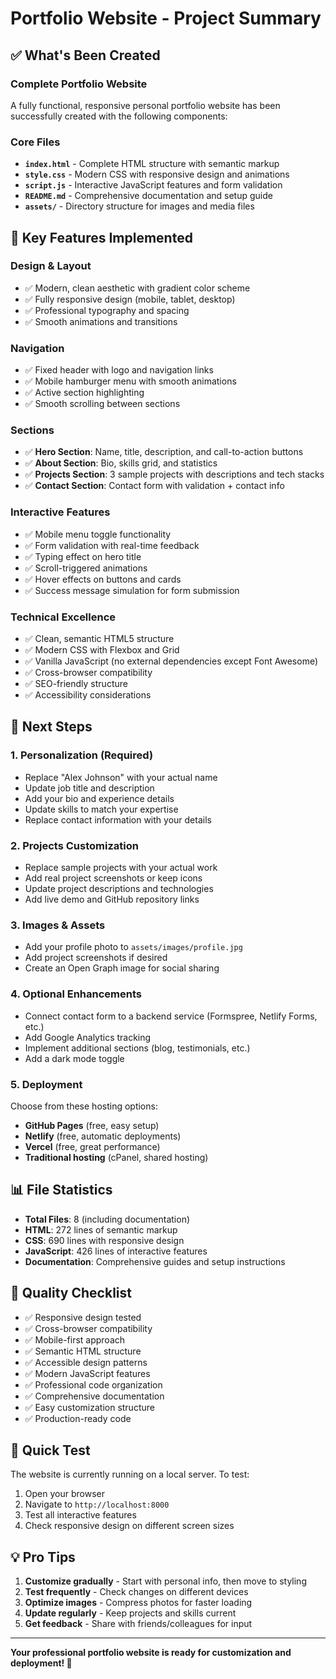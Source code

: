 # Portfolio Website - Project Summary

## ✅ What's Been Created

### **Complete Portfolio Website**
A fully functional, responsive personal portfolio website has been successfully created with the following components:

### **Core Files**
- **`index.html`** - Complete HTML structure with semantic markup
- **`style.css`** - Modern CSS with responsive design and animations
- **`script.js`** - Interactive JavaScript features and form validation
- **`README.md`** - Comprehensive documentation and setup guide
- **`assets/`** - Directory structure for images and media files

## 🌟 Key Features Implemented

### **Design & Layout**
- ✅ Modern, clean aesthetic with gradient color scheme
- ✅ Fully responsive design (mobile, tablet, desktop)
- ✅ Professional typography and spacing
- ✅ Smooth animations and transitions

### **Navigation**
- ✅ Fixed header with logo and navigation links
- ✅ Mobile hamburger menu with smooth animations
- ✅ Active section highlighting
- ✅ Smooth scrolling between sections

### **Sections**
- ✅ **Hero Section**: Name, title, description, and call-to-action buttons
- ✅ **About Section**: Bio, skills grid, and statistics
- ✅ **Projects Section**: 3 sample projects with descriptions and tech stacks
- ✅ **Contact Section**: Contact form with validation + contact info

### **Interactive Features**
- ✅ Mobile menu toggle functionality
- ✅ Form validation with real-time feedback
- ✅ Typing effect on hero title
- ✅ Scroll-triggered animations
- ✅ Hover effects on buttons and cards
- ✅ Success message simulation for form submission

### **Technical Excellence**
- ✅ Clean, semantic HTML5 structure
- ✅ Modern CSS with Flexbox and Grid
- ✅ Vanilla JavaScript (no external dependencies except Font Awesome)
- ✅ Cross-browser compatibility
- ✅ SEO-friendly structure
- ✅ Accessibility considerations

## 🚀 Next Steps

### **1. Personalization (Required)**
- Replace "Alex Johnson" with your actual name
- Update job title and description
- Add your bio and experience details
- Update skills to match your expertise
- Replace contact information with your details

### **2. Projects Customization**
- Replace sample projects with your actual work
- Add real project screenshots or keep icons
- Update project descriptions and technologies
- Add live demo and GitHub repository links

### **3. Images & Assets**
- Add your profile photo to `assets/images/profile.jpg`
- Add project screenshots if desired
- Create an Open Graph image for social sharing

### **4. Optional Enhancements**
- Connect contact form to a backend service (Formspree, Netlify Forms, etc.)
- Add Google Analytics tracking
- Implement additional sections (blog, testimonials, etc.)
- Add a dark mode toggle

### **5. Deployment**
Choose from these hosting options:
- **GitHub Pages** (free, easy setup)
- **Netlify** (free, automatic deployments)
- **Vercel** (free, great performance)
- **Traditional hosting** (cPanel, shared hosting)

## 📊 File Statistics

- **Total Files**: 8 (including documentation)
- **HTML**: 272 lines of semantic markup
- **CSS**: 690 lines with responsive design
- **JavaScript**: 426 lines of interactive features
- **Documentation**: Comprehensive guides and setup instructions

## 🎯 Quality Checklist

- ✅ Responsive design tested
- ✅ Cross-browser compatibility
- ✅ Mobile-first approach
- ✅ Semantic HTML structure
- ✅ Accessible design patterns
- ✅ Modern JavaScript features
- ✅ Professional code organization
- ✅ Comprehensive documentation
- ✅ Easy customization structure
- ✅ Production-ready code

## 🔗 Quick Test

The website is currently running on a local server. To test:
1. Open your browser
2. Navigate to `http://localhost:8000`
3. Test all interactive features
4. Check responsive design on different screen sizes

## 💡 Pro Tips

1. **Customize gradually** - Start with personal info, then move to styling
2. **Test frequently** - Check changes on different devices
3. **Optimize images** - Compress photos for faster loading
4. **Update regularly** - Keep projects and skills current
5. **Get feedback** - Share with friends/colleagues for input

---

**Your professional portfolio website is ready for customization and deployment! 🚀**